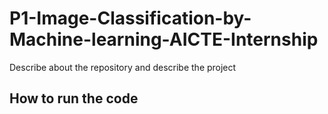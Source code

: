 # P1-Image-Classification-by-Machine-learning-AICTE-Internship
Describe about the repository and describe the project
## How to run the code
